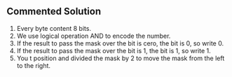 ## Commented Solution


1. Every byte content 8 bits.
2. We use logical operation AND to encode the number.
3. If the result to pass the mask over the bit is cero, the bit is 0, so write 0.
4. If the result to pass the mask over the bit is 1, the bit is 1, so write 1.
5. You t position and divided the mask by 2 to move the mask from the left to the right.

